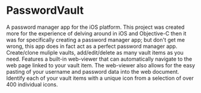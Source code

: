 # PasswordVault
A password manager app for the iOS platform.  This project was created more for the 
experience of delving around in iOS and Objective-C then it was for specifically creating
a password manager app; but don't get me wrong, this app does in fact act as a perfect
password manager app.  Create/clone muliple vaults, add/edit/delete as many vault items
as you need.  Features a built-in web-viewer that can automatically navigate to the web
page linked to your vault item.  The web-viewer also allows for the easy pasting of your 
username and password data into the web document.  Identify each of your vault items
with a unique icon from a selection of over 400 individual icons.
